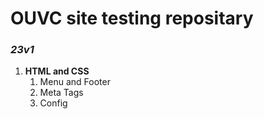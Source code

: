 # OUVC site testing repositary

### *23v1*
1. **HTML and CSS**
    1. Menu and Footer
    2. Meta Tags
    3. Config
